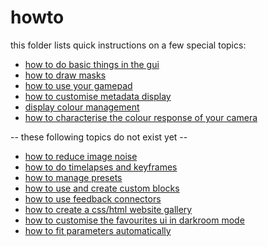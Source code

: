 # howto

this folder lists quick instructions on a few special topics:

* [how to do basic things in the gui](./gui-basics/readme.md)
* [how to draw masks](./draw-masks/readme.md)
* [how to use your gamepad](./gamepad/readme.md)
* [how to customise metadata display](./metadata/readme.md)
* [display colour management](./colour-display/readme.md)
* [how to characterise the colour response of your camera](./colour-input/readme.md)

-- these following topics do not exist yet --

* [how to reduce image noise](./noise-profiling/readme.md)
* [how to do timelapses and keyframes](./timelapse/readme.md)
* [how to manage presets](./presets/readme.md)
* [how to use and create custom blocks](./blocks/readme.md)
* [how to use feedback connectors](./feedback/readme.md)
* [how to create a css/html website gallery](./gallery/readme.md)
* [how to customise the favourites ui in darkroom mode](./favs/readme.md)
* [how to fit parameters automatically](./fit/readme.md)
